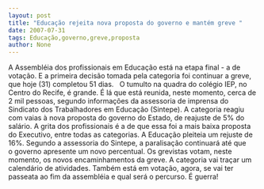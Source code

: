 ```yaml
---
layout: post
title: "Educação rejeita nova proposta do governo e mantém greve "
date: 2007-07-31
tags: Educação,governo,greve,proposta
author: None
---
```

A&nbsp;Assembl&eacute;ia dos profissionais em Educa&ccedil;&atilde;o est&aacute; na etapa final - a de vota&ccedil;&atilde;o. E a primeira decis&atilde;o tomada pela categoria foi continuar a greve, que&nbsp;hoje (31) completou 51 dias. &nbsp;
O tumulto na quadra do col&eacute;gio IEP, no Centro do Recife, &eacute; grande. &Eacute; l&aacute; que est&aacute; reunida, neste momento, cerca de 2 mil pessoas, segundo informa&ccedil;&otilde;es da assessoria de imprensa do Sindicato dos Trabalhadores em Educa&ccedil;&atilde;o (Sintepe).
A categoria reagiu com vaias &agrave; nova proposta do governo do Estado, de reajuste de 5% do sal&aacute;rio.&nbsp;A grita dos profissionais &eacute; a de que essa foi a mais baixa proposta do Executivo, entre todas as categorias.
A Educa&ccedil;&atilde;o pleiteia um rejuste de 16%. Segundo a assessoria do Sintepe, a paralisa&ccedil;&atilde;o continuar&aacute; at&eacute; que o&nbsp;governo apresente um novo percentual.
Os grevistas votam, neste momento, os novos encaminhamentos da greve. A categoria vai tra&ccedil;ar um calend&aacute;rio de atividades. 
Tamb&eacute;m est&aacute; em vota&ccedil;&atilde;o, agora,&nbsp;se vai ter passeata ao fim da assembl&eacute;ia e qual ser&aacute; o percurso.
&Eacute; guerra! 